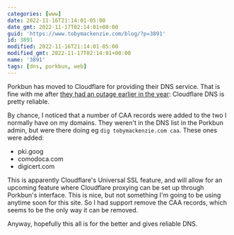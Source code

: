 ```yaml
---
categories: [www]
date: 2022-11-16T21:14:01-05:00
date_gmt: 2022-11-17T02:14:01+00:00
guid: 'https://www.tobymackenzie.com/blog/?p=3891'
id: 3891
modified: 2022-11-16T21:14:01-05:00
modified_gmt: 2022-11-17T02:14:01+00:00
name: '3891'
tags: [dns, porkbun, web]
---
```


Porkbun has moved to Cloudflare for providing their DNS service.  That is fine with me after [they had an outage earlier in the year](/content/blog/2022/05/03/3734.md):  Cloudflare DNS is pretty reliable.

<!--more-->

By chance, I noticed that a number of CAA records were added to the two I normally have on my domains.  They weren't in the DNS list in the Porkbun admin, but were there doing eg `dig tobymackenzie.com caa`.  These ones were added:

- pki.goog 
- comodoca.com 
- digicert.com 

This is apparently Cloudflare's Universal SSL feature, and will allow for an upcoming feature where Cloudflare proxying can be set up through Porkbun's interface.  This is nice, but not something I'm going to be using anytime soon for this site.  So I had support remove the CAA records, which seems to be the only way it can be removed.

Anyway, hopefully this all is for the better and gives reliable DNS.
